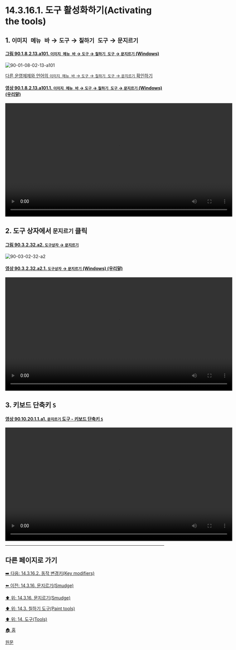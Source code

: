 # 14.3.16.1. 도구 활성화하기(Activating the tools)

<a id="14-03-16-01-s1"></a>

## 1. `이미지 메뉴 바` → `도구` → `칠하기 도구` → `문지르기`

<a id="90-01-08-02-13-a101"></a>

#### [그림 90.1.8.2.13.a101. `이미지 메뉴 바` → `도구` → `칠하기 도구` → `문지르기` (Windows)](./90-01-08-02-13-smudge.md#90-01-08-02-13-a101)
![90-01-08-02-13-a101](https://github.com/wonder13662/gimp/assets/15767104/86a6aeab-e50f-4204-b5ba-5419ed668bfd)

[다른 운영체제와 언어의 `이미지 메뉴 바` → `도구` → `칠하기 도구` → `문지르기` 확인하기](./90-01-08-02-13-smudge.md#90-01-08-02-13-a102)

<a id="90-01-08-02-13-a101-01"></a>

#### [영상 90.1.8.2.13.a101.1. `이미지 메뉴 바` → `도구` → `칠하기 도구` → `문지르기` (Windows) (우리말)](./90-01-08-02-13-smudge.md#90-01-08-02-13-a101-01)
<video controls="controls" width="720" src="https://github.com/wonder13662/gimp/assets/15767104/65386e47-672c-4896-b24d-bee3b6ed3712"></video>

<a id="14-03-16-01-s2"></a>

## 2. 도구 상자에서 `문지르기` 클릭

<a id="90-03-02-32-a2"></a>

#### [그림 90.3.2.32.a2. `도구상자` → `문지르기`](./90-03-02-32-smudge.md#90-03-02-32-a2)
![90-03-02-32-a2](https://github.com/wonder13662/gimp/assets/15767104/29694b78-a2b8-40a3-b11c-a4b0a6dbdb9b)

<a id="90-03-02-32-a2-01"></a>

#### [영상 90.3.2.32.a2.1. `도구상자` → `문지르기` (Windows) (우리말)](./90-03-02-32-smudge.md#90-03-02-32-a2-01)
<video controls="controls" width="720" src="https://github.com/wonder13662/gimp/assets/15767104/7002d78e-be13-4b46-bba2-dce814f41a26"></video>

<a id="14-03-16-01-s3"></a>

## 3. 키보드 단축키 `S`

<a id="90-10-20-01-01-a1"></a>

#### [영상 90.10.20.1.1.a1. `문지르기` 도구 - 키보드 단축키 `S`](./90-10-20-01-01-s.md#90-10-20-01-01-a1)
<video controls="controls" width="720" src="https://github.com/wonder13662/gimp/assets/15767104/e8ba903f-849a-4131-8198-3ded57cfbab9"></video>

***

## 다른 페이지로 가기

[➡️ 다음: 14.3.16.2. 동작 변경키(Key modifiers)](./14-03-16-02-key_modifiers.md)

[⬅️ 이전: 14.3.16. 문지르기(Smudge)](./14-03-16-00-smudge.md)

[⬆️ 위: 14.3.16. 문지르기(Smudge)](./14-03-16-00-smudge.md)

[⬆️ 위: 14.3. 칠하기 도구(Paint tools)](./14-03-00-paint-tools.md)

[⬆️ 위: 14. 도구(Tools)](./14-00-tools.md)

[🏠 홈](./00-home.md)

[원문](https://docs.gimp.org/2.10/ko/gimp-tool-smudge.html#idm14202)